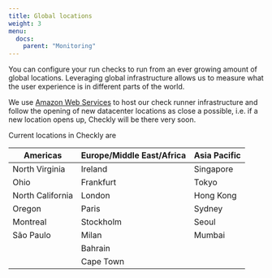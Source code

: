 ```yaml
---
title: Global locations
weight: 3
menu:
  docs:
    parent: "Monitoring"
---
```

You can configure your run checks to run from an ever growing amount of global locations. Leveraging global infrastructure allows us to measure what the user experience is in different parts of the world.

We use [Amazon Web Services](https://aws.amazon.com) to host our check runner infrastructure and follow the opening of new datacenter locations as close a possible, i.e. if  a new location opens up, Checkly will be there very soon.

Current locations in Checkly are

| Americas         | Europe/Middle East/Africa | Asia Pacific |
|------------------|---------------------------|--------------|
| North Virginia   | Ireland                   | Singapore    |
| Ohio             | Frankfurt                 | Tokyo        |
| North California | London                    | Hong Kong    |
| Oregon           | Paris                     | Sydney       |
| Montreal         | Stockholm                 | Seoul        |
| São Paulo        | Milan                     | Mumbai       |
|                  | Bahrain                   |              |
|                  | Cape Town                 |              |

